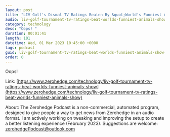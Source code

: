 ```yaml
---
layout: post
title: "LIV Golf's Dismal TV Ratings Beaten By &quot;World's Funniest Animals&quot; Show"
audio: liv-golf-tournament-tv-ratings-beat-worlds-funniest-animals-show-0
category: technology
desc: "Oops! "
duration: 00:01:41
length: 101
datetime: Wed, 01 Mar 2023 10:45:00 +0000
tags: podcast
guid: liv-golf-tournament-tv-ratings-beat-worlds-funniest-animals-show-0
order: 0
---
```

Oops! 

Link: [https://www.zerohedge.com/technology/liv-golf-tournament-tv-ratings-beat-worlds-funniest-animals-show](https://www.zerohedge.com/technology/liv-golf-tournament-tv-ratings-beat-worlds-funniest-animals-show)

About: The Zerohedge Podcast is a non-commercial, automated program, designed to give people a way to get news from Zerohedge in an audio format.  I am actively working on tweaking and improving the setup to create a better listening experience (February 2023).  Suggestions are welcome: [zerohedgePodcast@outlook.com](mailto:zerohedgePodcast@outlook.com)